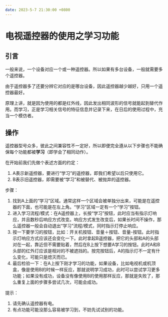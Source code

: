 ```yaml
---
date: 2023-5-7 21:30:00 +0800
---
```


# 电视遥控器的使用之学习功能 

## 引言

一般来说，一个设备对应一个或一种遥控器。所以如果有多台设备，一般就需要多个遥控器。

由于遥控器多了还要分辨它对应的是哪台设备，因此遥控器越少越好，只用一个遥控器最好。

原理上讲，就是因为使用的都是红外线，因此发出相同波形的信号就能起到替代作用。而学习，正是学习相关信号的特征信息并记录下来，在日后的使用过程中，充当一个模仿者。

## 操作

遥控器型号众多，彼此之间兼容性不一定好，所以即便完全遵从以下步骤也不能确保每个功能都被**学习**（即学会了相同动作）。

在开始前我们先做个表述方面的约定：

1. A表示新遥控器，要进行“学习”的遥控器，即我们希望以后只使用它。
2. B表示旧遥控器，即需要被“学习”和被替代、被抛弃的遥控器。

步骤：

1. 找到A上面的“学习”区域。通常这样一个区域会被单独分出来，可能是在遥控器的下面，也可能是在左上角。“学习”区域一定有一个“学习”按钮。
2. 进入学习流程/模式：在A遥控器上，长按“学习”按钮，此时应当有指示灯响应，并且数秒后响应方式改变。响应方式发生改变后，如果长时间不操作，那么遥控器一般会自动退出“学习”流程/模式，同时指示灯停止响应。
3. 按一下要学习的按钮，比如：开关机按钮、音量＋按钮、音量-按钮。此时指示灯响应方式应该还会变化一下。此时拿起B遥控器，把它的头部和A的头部对在一起，靠近但不需要贴着，然后在B上按下想要A学习的按钮。此时A和B头部的红外灯应该是相对的不被遮挡的。按完按钮后，A的指示灯不一定有什么变化，可能只是熄灭而已。
4. 最后检验一下：在A上按下刚才学习的功能，如果设备，比如电视机或机顶盒，像是使用B的时候一样反应，那就说明学习成功，此时可以尝试学习更多功能；如果没有成功，设备没有像使用B的使用那样反应，那就是失败了，那么重复上面的步骤多尝试几次，可能会成功。

提示：

1. 请先确认遥控器有电。
2. 有点功能可能没那么容易被学习到，不妨先试试别的功能。